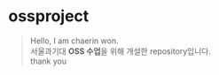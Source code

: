 # ossproject

>Hello, I am chaerin won.   
서울과기대 **OSS 수업**을 위해 개설한 repository입니다.<br/>
thank you



